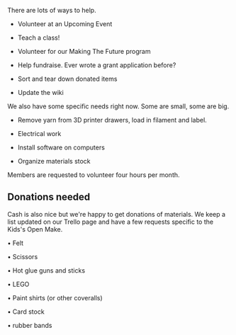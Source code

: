 There are lots of ways to help. 

- Volunteer at an Upcoming Event

- Teach a class!

- Volunteer for our Making The Future program

- Help fundraise. Ever wrote a grant application before?

- Sort and tear down donated items

- Update the wiki


We also have some specific needs right now. Some are small, some are big.

- Remove yarn from 3D printer drawers, load in filament and label.

- Electrical work

- Install software on computers

- Organize materials stock


Members are requested to volunteer four hours per month.



## Donations needed

Cash is also nice but we're happy to get donations of materials. We keep a list updated on our Trello page and have a few requests specific to the Kids's Open Make.

• Felt

• Scissors

• Hot glue guns and sticks

• LEGO

• Paint shirts (or other coveralls)

• Card stock

• rubber bands
